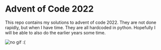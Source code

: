 # Advent of Code 2022

This repo contains my solutions to advent of code 2022. They are not done rapidly, but when I have time. They are all hardcoded in python. Hopefully I will be able to also do the earlier years some time.

![no gif :(](https://media.giphy.com/media/ule4vhcY1xEKQ/giphy.gif)
